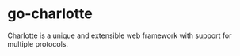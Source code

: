 # go-charlotte
Charlotte is a unique and extensible web framework with support for multiple protocols.
